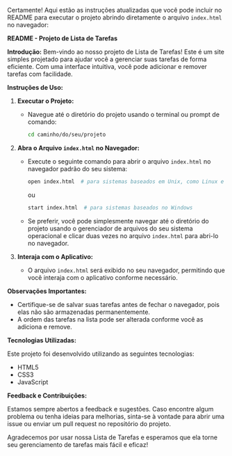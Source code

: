 Certamente! Aqui estão as instruções atualizadas que você pode incluir no README para executar o projeto abrindo diretamente o arquivo `index.html` no navegador:

**README - Projeto de Lista de Tarefas**

**Introdução:**
Bem-vindo ao nosso projeto de Lista de Tarefas! Este é um site simples projetado para ajudar você a gerenciar suas tarefas de forma eficiente. Com uma interface intuitiva, você pode adicionar e remover tarefas com facilidade.

**Instruções de Uso:**

1. **Executar o Projeto:**
   - Navegue até o diretório do projeto usando o terminal ou prompt de comando:

     ```bash
     cd caminho/do/seu/projeto
     ```

2. **Abra o Arquivo `index.html` no Navegador:**
   - Execute o seguinte comando para abrir o arquivo `index.html` no navegador padrão do seu sistema:

     ```bash
     open index.html  # para sistemas baseados em Unix, como Linux e macOS
     ```

     ou

     ```bash
     start index.html  # para sistemas baseados no Windows
     ```

   - Se preferir, você pode simplesmente navegar até o diretório do projeto usando o gerenciador de arquivos do seu sistema operacional e clicar duas vezes no arquivo `index.html` para abri-lo no navegador.

3. **Interaja com o Aplicativo:**
   - O arquivo `index.html` será exibido no seu navegador, permitindo que você interaja com o aplicativo conforme necessário.

**Observações Importantes:**

- Certifique-se de salvar suas tarefas antes de fechar o navegador, pois elas não são armazenadas permanentemente.
- A ordem das tarefas na lista pode ser alterada conforme você as adiciona e remove.

**Tecnologias Utilizadas:**

Este projeto foi desenvolvido utilizando as seguintes tecnologias:

- HTML5
- CSS3
- JavaScript

**Feedback e Contribuições:**

Estamos sempre abertos a feedback e sugestões. Caso encontre algum problema ou tenha ideias para melhorias, sinta-se à vontade para abrir uma issue ou enviar um pull request no repositório do projeto.

Agradecemos por usar nossa Lista de Tarefas e esperamos que ela torne seu gerenciamento de tarefas mais fácil e eficaz!